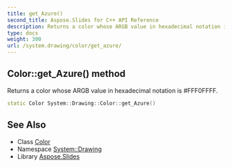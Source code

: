 ```yaml
---
title: get_Azure()
second_title: Aspose.Slides for C++ API Reference
description: Returns a color whose ARGB value in hexadecimal notation is #FFF0FFFF.
type: docs
weight: 300
url: /system.drawing/color/get_azure/
---
```

## Color::get_Azure() method


Returns a color whose ARGB value in hexadecimal notation is #FFF0FFFF.

```cpp
static Color System::Drawing::Color::get_Azure()
```

## See Also

* Class [Color](../)
* Namespace [System::Drawing](../../)
* Library [Aspose.Slides](../../../)
